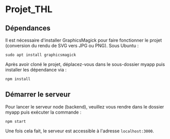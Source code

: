 # Projet_THL

## Dépendances

Il est nécessaire d'installer GraphicsMagick pour faire fonctionner le projet (conversion du rendu de SVG vers JPG ou PNG). 
Sous Ubuntu : 

    sudo apt install graphicsmagick

Après avoir cloné le projet, déplacez-vous dans le sous-dossier myapp puis installer les dépendance via :

    npm install

## Démarrer le serveur

Pour lancer le serveur node (backend), veuillez vous rendre dans le dossier myapp puis exécuter la commande :

    npm start

Une fois cela fait, le serveur est accessible à l'adresse `localhost:3000`.
